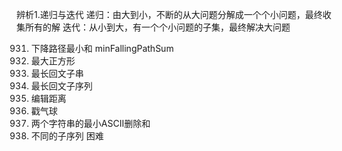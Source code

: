 
辨析1.递归与迭代
递归：由大到小，不断的从大问题分解成一个个小问题，最终收集所有的解
迭代：从小到大，有一个个小问题的子集，最终解决大问题

931. 下降路径最小和 minFallingPathSum
221. 最大正方形
5. 最长回文子串 
516. 最长回文子序列
72. 编辑距离
312. 戳气球
712. 两个字符串的最小ASCII删除和
115. 不同的子序列 困难
